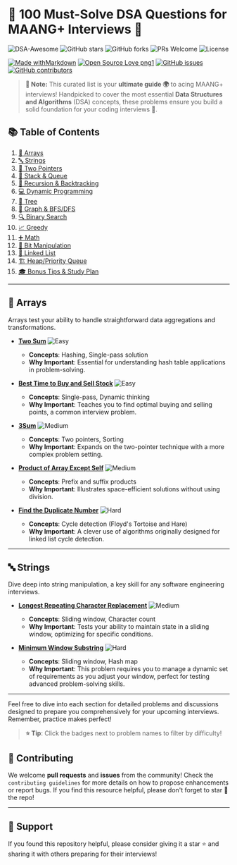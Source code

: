 # 🚀 100 Must-Solve DSA Questions for MAANG+ Interviews 🌟

![DSA-Awesome](https://img.shields.io/badge/DSA-Awesome-blue.svg?style=for-the-badge&logo=appveyor)
![GitHub stars](https://img.shields.io/github/stars/VikashPR/MAANG-Interview-Prep-100-DSA?style=social&logo=github)
![GitHub forks](https://img.shields.io/github/forks/VikashPR/MAANG-Interview-Prep-100-DSA?style=social&logo=github)
![PRs Welcome](https://img.shields.io/badge/PRs-welcome-brightgreen.svg?style=for-the-badge&logo=appveyor)
![License](https://img.shields.io/badge/license-MIT-yellow.svg?style=for-the-badge&logo=appveyor)

[![Made withMarkdown](https://img.shields.io/badge/Made%20with-Markdown-1f425f.svg?style=for-the-badge&logo=markdown)](https://github.com/VikashPR/MAANG-Interview-Prep-100-DSA)
[![Open Source Love png1](https://badges.frapsoft.com/os/v1/open-source.png?v=103)](https://github.com/VikashPR/MAANG-Interview-Prep-100-DSA)
[![GitHub issues](https://img.shields.io/github/issues/VikashPR/MAANG-Interview-Prep-100-DSA.svg?style=flat-square)](https://github.com/VikashPR/MAANG-Interview-Prep-100-DSA/issues)
[![GitHub contributors](https://img.shields.io/github/contributors/VikashPR/MAANG-Interview-Prep-100-DSA.svg?style=flat-square)](https://github.com/VikashPR/MAANG-Interview-Prep-100-DSA/graphs/contributors)

> **📝 Note:** This curated list is your **ultimate guide 🌍** to acing MAANG+ interviews! Handpicked to cover the most essential **Data Structures and Algorithms** (DSA) concepts, these problems ensure you build a solid foundation for your coding interviews 🚀. 

## 📚 Table of Contents

1. [🔢 Arrays](#arrays)
2. [🔤 Strings](#strings)
3. [👯 Two Pointers](#two-pointers)
4. [🥞 Stack & Queue](#stack--queue)
5. [🔄 Recursion & Backtracking](#recursion--backtracking)
6. [💻 Dynamic Programming](#dynamic-programming)
7. [🌲 Tree](#tree)
8. [🔗 Graph & BFS/DFS](#graph--bfsdfs)
9. [🔍 Binary Search](#binary-search)
10. [📈 Greedy](#greedy)
11. [➕ Math](#math)
12. [🔣 Bit Manipulation](#bit-manipulation)
13. [🔗 Linked List](#linked-list)
14. [🏗️ Heap/Priority Queue](#heappriority-queue)
15. [🎓 Bonus Tips & Study Plan](#bonus-tips--study-plan)

---

## 🔢 Arrays

Arrays test your ability to handle straightforward data aggregations and transformations.

- **[Two Sum](https://leetcode.com/problems/two-sum/)** ![Easy](https://img.shields.io/badge/-Easy-green)
  - **Concepts**: Hashing, Single-pass solution
  - **Why Important**: Essential for understanding hash table applications in problem-solving.

- **[Best Time to Buy and Sell Stock](https://leetcode.com/problems/best-time-to-buy-and-sell-stock/)** ![Easy](https://img.shields.io/badge/-Easy-green)
  - **Concepts**: Single-pass, Dynamic thinking
  - **Why Important**: Teaches you to find optimal buying and selling points, a common interview problem.

- **[3Sum](https://leetcode.com/problems/3sum/)** ![Medium](https://img.shields.io/badge/-Medium-yellow)
  - **Concepts**: Two pointers, Sorting
  - **Why Important**: Expands on the two-pointer technique with a more complex problem setting.

- **[Product of Array Except Self](https://leetcode.com/problems/product-of-array-except-self/)** ![Medium](https://img.shields.io/badge/-Medium-yellow)
  - **Concepts**: Prefix and suffix products
  - **Why Important**: Illustrates space-efficient solutions without using division.

- **[Find the Duplicate Number](https://leetcode.com/problems/find-the-duplicate-number/)** ![Hard](https://img.shields.io/badge/-Hard-red)
  - **Concepts**: Cycle detection (Floyd's Tortoise and Hare)
  - **Why Important**: A clever use of algorithms originally designed for linked list cycle detection.

---

## 🔤 Strings

Dive deep into string manipulation, a key skill for any software engineering interviews.

- **[Longest Repeating Character Replacement](https://leetcode.com/problems/longest-repeating-character-replacement/)** ![Medium](https://img.shields.io/badge/-Medium-yellow)
  - **Concepts**: Sliding window, Character count
  - **Why Important**: Tests your ability to maintain state in a sliding window, optimizing for specific conditions.

- **[Minimum Window Substring](https://leetcode.com/problems/minimum-window-substring/)** ![Hard](https://img.shields.io/badge/-Hard-red)
  - **Concepts**: Sliding window, Hash map
  - **Why Important**: This problem requires you to manage a dynamic set of requirements as you adjust your window, perfect for testing advanced problem-solving skills.

---

Feel free to dive into each section for detailed problems and discussions designed to prepare you comprehensively for your upcoming interviews. Remember, practice makes perfect!

> **⭐ Tip**: Click the badges next to problem names to filter by difficulty!

## 💬 Contributing

We welcome **pull requests** and **issues** from the community! Check the `contributing guidelines` for more details on how to propose enhancements or report bugs. If you find this resource helpful, please don't forget to star 🌟 the repo!

---

## 🙌 Support

If you found this repository helpful, please consider giving it a star ⭐ and sharing it with others preparing for their interviews!

